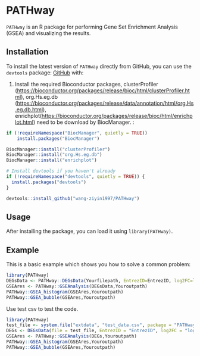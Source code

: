 
# PATHway

`PATHway` is an R package for performing Gene Set Enrichment Analysis (GSEA) and visualizing the results.

## Installation

To install the latest version of `PATHway` directly from GitHub, you can use the `devtools` package: [GitHub](https://github.com/wang-ziyin1997/PATHway) with:  

1. Install the required Bioconductor packages, clusterProfiler (https://bioconductor.org/packages/release/bioc/html/clusterProfiler.html), org.Hs.eg.db (https://bioconductor.org/packages/release/data/annotation/html/org.Hs.eg.db.html), enrichplot(https://bioconductor.org/packages/release/bioc/html/enrichplot.html) need to be download by BiocManager. :

```R
if (!requireNamespace("BiocManager", quietly = TRUE))
    install.packages("BiocManager")

BiocManager::install("clusterProfiler")
BiocManager::install("org.Hs.eg.db")
BiocManager::install("enrichplot")
```


``` r
# Install devtools if you haven't already
if (!requireNamespace("devtools", quietly = TRUE)) {
  install.packages("devtools")
}

devtools::install_github("wang-ziyin1997/PATHway")
```  


## Usage  
After installing the package, you can load it using `library(PATHway)`.  

## Example

This is a basic example which shows you how to solve a common problem:

``` r
library(PATHway)
DEGsData <- PATHway::DEGsData(Yourfilepath, EntrezID=EntrezID, log2FC=log2FoldChange)
GSEAres <- PATHway::GSEAnalysis(DEGsData,Youroutpath)
PATHway::GSEA_histogram(GSEAres,Youroutpath)
PATHway::GSEA_bubble(GSEAres,Youroutpath)
```

Use test csv to test the code.
``` r
library(PATHway)
test_file <- system.file("extdata", "test_data.csv", package = "PATHway")
DEGs <- DEGsData(file = test_file, EntrezID = "EntrezID", log2FC = "log2FoldChange")
GSEAres <- PATHway::GSEAnalysis(DEGs,Youroutpath)
PATHway::GSEA_histogram(GSEAres,Youroutpath)
PATHway::GSEA_bubble(GSEAres,Youroutpath)
```

